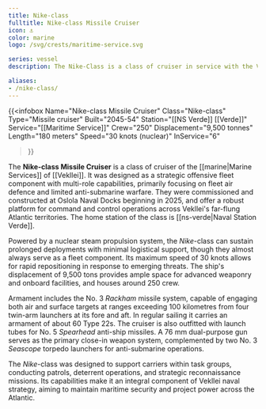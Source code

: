 ```yaml
---
title: Nike-class
fulltitle: Nike-class Missile Cruiser
icon: ⚓️
color: marine
logo: /svg/crests/maritime-service.svg

series: vessel
description: The Nike-Class is a class of cruiser in service with the Vekllei Armed Forces.

aliases:
- /nike-class/
---
```

{{<infobox
	Name="Nike-class Missile Cruiser"
	Class="Nike-class"
	Type="Missile cruiser"
	Built="2045-54"
	Station="[[NS Verde]] [[Verde]]"
	Service="[[Maritime Service]]"
	Crew="250"
	Displacement="9,500 tonnes"
	Length="180 meters"
	Speed="30 knots (nuclear)"
	InService="6"
>}}

The **Nike-class Missile Cruiser** is a class of cruiser of the [[marine|Marine Services]] of [[Vekllei]]. It was designed as a strategic offensive fleet component with multi-role capabilities, primarily focusing on fleet air defence and limited anti-submarine warfare. They were commissioned and constructed at Oslola Naval Docks beginning in 2025, and offer a robust platform for command and control operations across Vekllei's far-flung Atlantic territories. The home station of the class is [[ns-verde|Naval Station Verde]].

Powered by a nuclear steam propulsion system, the *Nike*-class can sustain prolonged deployments with minimal logistical support, though they almost always serve as a fleet component. Its maximum speed of 30 knots allows for rapid repositioning in response to emerging threats. The ship's displacement of 9,500 tons provides ample space for advanced weaponry and onboard facilities, and houses around 250 crew.

Armament includes the No. 3 *Rackham* missile system, capable of engaging both air and surface targets at ranges exceeding 100 kilometres from four twin-arm launchers at its fore and aft. In regular sailing it carries an armament of about 60 Type 22s. The cruiser is also outfitted with launch tubes for No. 5 *Spearhead* anti-ship missiles. A 76 mm dual-purpose gun serves as the primary close-in weapon system, complemented by two No. 3 *Seascope* torpedo launchers for anti-submarine operations.

The *Nike*-class was designed to support carriers within task groups, conducting patrols, deterrent operations, and strategic reconnaissance missions. Its capabilities make it an integral component of Vekllei naval strategy, aiming to maintain maritime security and project power across the Atlantic.
